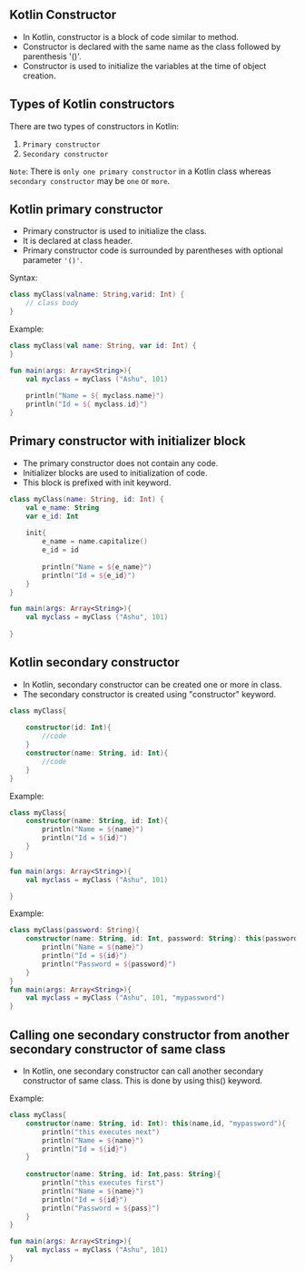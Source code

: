 
## Kotlin Constructor
- In Kotlin, constructor is a block of code similar to method.
- Constructor is declared with the same name as the class followed by parenthesis '()'. 
- Constructor is used to initialize the variables at the time of object creation.

## Types of Kotlin constructors
There are two types of constructors in Kotlin:
1. `Primary constructor`
2. `Secondary constructor`

`Note`: There is `only one primary constructor` in a Kotlin class whereas `secondary constructor` may be `one` or `more`.

## Kotlin primary constructor
- Primary constructor is used to initialize the class.
-  It is declared at class header.
- Primary constructor code is surrounded by parentheses with optional parameter `'()'`.

Syntax:
```kotlin
class myClass(valname: String,varid: Int) {  
    // class body  
}  
```

Example:
```kotlin
class myClass(val name: String, var id: Int) {  
}  

fun main(args: Array<String>){  
    val myclass = myClass ("Ashu", 101)  
      
    println("Name = ${ myclass.name}")  
    println("Id = ${ myclass.id}")  
}  
```

## Primary constructor with initializer block
- The primary constructor does not contain any code. 
- Initializer blocks are used to initialization of code.
- This block is prefixed with init keyword. 

```kotlin
class myClass(name: String, id: Int) {  
    val e_name: String  
    var e_id: Int  
    
    init{  
        e_name = name.capitalize()  
        e_id = id  
          
        println("Name = ${e_name}")  
        println("Id = ${e_id}")  
    }  
}  

fun main(args: Array<String>){  
    val myclass = myClass ("Ashu", 101)  
  
}  
```


## Kotlin secondary constructor
- In Kotlin, secondary constructor can be created one or more in class.
- The secondary constructor is created using "constructor" keyword.

```kotlin
class myClass{  
  
    constructor(id: Int){  
        //code   
    }  
    constructor(name: String, id: Int){  
        //code   
    }  
}  
```

Example:
```kotlin
class myClass{
    constructor(name: String, id: Int){
        println("Name = ${name}")
        println("Id = ${id}")
    }
}

fun main(args: Array<String>){
    val myclass = myClass ("Ashu", 101)

}
```

Example:
```kotlin
class myClass(password: String){
    constructor(name: String, id: Int, password: String): this(password){  
        println("Name = ${name}")  
        println("Id = ${id}")  
        println("Password = ${password}")  
    }  
}  
fun main(args: Array<String>){  
    val myclass = myClass ("Ashu", 101, "mypassword")
}  
```


## Calling one secondary constructor from another secondary constructor of same class
- In Kotlin, one secondary constructor can call another secondary constructor of same class. This is done by using this() keyword.

Example:
```kotlin
class myClass{
    constructor(name: String, id: Int): this(name,id, "mypassword"){  
        println("this executes next")  
        println("Name = ${name}")  
        println("Id = ${id}")  
    }  
  
    constructor(name: String, id: Int,pass: String){  
        println("this executes first")  
        println("Name = ${name}")  
        println("Id = ${id}")  
        println("Password = ${pass}")  
    }  
}  

fun main(args: Array<String>){  
    val myclass = myClass ("Ashu", 101)
}  
```













